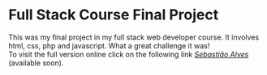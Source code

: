 # Full Stack Course Final Project
This was my final project in my full stack web developer course. It involves html, css, php and javascript. What a great challenge it was!\
To visit the full version online click on the following link *[Sebastião Alves](xxxxxx)* (available soon).
